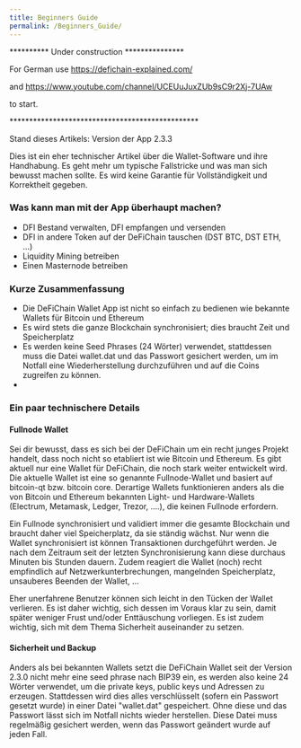 ```yaml
---
title: Beginners Guide
permalink: /Beginners_Guide/
---
```


\*\*\*\*\*\*\*\*\*\* Under construction \*\*\*\*\*\*\*\*\*\*\*\*\*\*\*

For German use <https://defichain-explained.com/>

and <https://www.youtube.com/channel/UCEUuJuxZUb9sC9r2Xj-7UAw>

to start.

\*\*\*\*\*\*\*\*\*\*\*\*\*\*\*\*\*\*\*\*\*\*\*\*\*\*\*\*\*\*\*\*\*\*\*\*\*\*\*\*\*\*\*\*\*\*\*\*

Stand dieses Artikels: Version der App 2.3.3

Dies ist ein eher technischer Artikel über die Wallet-Software und ihre
Handhabung. Es geht mehr um typische Fallstricke und was man sich
bewusst machen sollte. Es wird keine Garantie für Vollständigkeit und
Korrektheit gegeben.

### Was kann man mit der App überhaupt machen?

- DFI Bestand verwalten, DFI empfangen und versenden
- DFI in andere Token auf der DeFiChain tauschen (DST BTC, DST ETH, ...)
- Liquidity Mining betreiben
- Einen Masternode betreiben

### Kurze Zusammenfassung

- Die DeFiChain Wallet App ist nicht so einfach zu bedienen wie bekannte
  Wallets für Bitcoin und Ethereum
- Es wird stets die ganze Blockchain synchronisiert; dies braucht Zeit
  und Speicherplatz
- Es werden keine Seed Phrases (24 Wörter) verwendet, stattdessen muss
  die Datei wallet.dat und das Passwort gesichert werden, um im Notfall
  eine Wiederherstellung durchzuführen und auf die Coins zugreifen zu
  können.
-

### Ein paar technischere Details

#### Fullnode Wallet

Sei dir bewusst, dass es sich bei der DeFiChain um ein recht junges
Projekt handelt, dass noch nicht so etabliert ist wie Bitcoin und
Ethereum. Es gibt aktuell nur eine Wallet für DeFiChain, die noch stark
weiter entwickelt wird. Die aktuelle Wallet ist eine so genannte
Fullnode-Wallet und basiert auf bitcoin-qt bzw. bitcoin core. Derartige
Wallets funktionieren anders als die von Bitcoin und Ethereum bekannten
Light- und Hardware-Wallets (Electrum, Metamask, Ledger, Trezor, ....),
die keinen Fullnode erfordern.

Ein Fullnode synchronisiert und validiert immer die gesamte Blockchain
und braucht daher viel Speicherplatz, da sie ständig wächst. Nur wenn
die Wallet synchronisiert ist können Transaktionen durchgeführt werden.
Je nach dem Zeitraum seit der letzten Synchronisierung kann diese
durchaus Minuten bis Stunden dauern. Zudem reagiert die Wallet (noch)
recht empfindlich auf Netzwerkunterbrechungen, mangelnden Speicherplatz,
unsauberes Beenden der Wallet, ...

Eher unerfahrene Benutzer können sich leicht in den Tücken der Wallet
verlieren. Es ist daher wichtig, sich dessen im Voraus klar zu sein,
damit später weniger Frust und/oder Enttäuschung vorliegen. Es ist zudem
wichtig, sich mit dem Thema Sicherheit auseinander zu setzen.

#### Sicherheit und Backup

Anders als bei bekannten Wallets setzt die DeFiChain Wallet seit der
Version 2.3.0 nicht mehr eine seed phrase nach BIP39 ein, es werden also
keine 24 Wörter verwendet, um die private keys, public keys und Adressen
zu erzeugen. Stattdessen wird dies alles verschlüsselt (sofern ein
Passwort gesetzt wurde) in einer Datei "wallet.dat" gespeichert. Ohne
diese und das Passwort lässt sich im Notfall nichts wieder herstellen.
Diese Datei muss regelmäßig gesichert werden, wenn das Passwort geändert
wurde auf jeden Fall.
